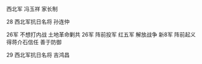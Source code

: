 西北军 冯玉祥 家长制

28 西北军抗日名将 孙连仲

26军 不想打内战
土地革命剿共 26军 阵前投军 红五军
解放战争    新8军 阵前起义
得蒋介石信任
善于防御



29 西北军抗日名将 吉鸿昌

